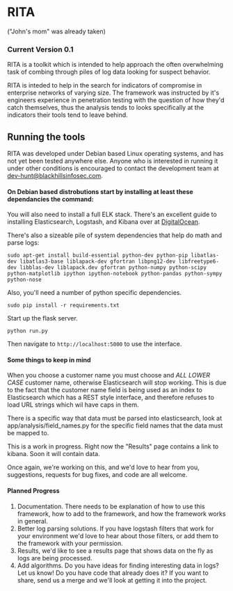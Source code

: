 # RITA
("John's mom" was already taken)

### Current Version 0.1

RITA is a toolkit which is intended to help approach the often overwhelming task of combing through piles of log data looking for suspect behavior.

RITA is inteded to help in the search for indicators of compromise in enterprise networks of varying size. The framework was instructed by it's engineers experience in penetration testing with the question of how they'd catch themselves, thus the analysis tends to looks specifically at the indicators their tools tend to leave behind.


## Running the tools
RITA was developed under Debian based Linux operating systems, and has not yet been tested anywhere else. Anyone who is interested in running it under other conditions is encouraged to contact the development team at dev-hunt@blackhillsinfosec.com.

#### On Debian based distrobutions start by installing at least these dependancies the command:

You will also need to install a full ELK stack. There's an excellent guide to installing Elasticsearch, Logstash, and Kibana over at [DigitalOcean](https://www.digitalocean.com/community/tutorials/how-to-install-elasticsearch-logstash-and-kibana-4-on-ubuntu-14-04).

There's also a sizeable pile of system dependencies that help do math and parse logs:

`sudo apt-get install build-essential python-dev python-pip libatlas-dev libatlas3-base liblapack-dev gfortran libpng12-dev libfreetype6-dev libblas-dev liblapack.dev gfortran python-numpy python-scipy python-matplotlib ipython ipython-notebook python-pandas python-sympy python-nose`

Also, you'll need a number of python specific dependencies.

`sudo pip install -r requirements.txt`

Start up the flask server.

`python run.py`

Then navigate to `http://localhost:5000` to use the interface. 

#### Some things to keep in mind

When you choose a customer name you must choose and *ALL LOWER CASE* customer name, otherwise Elasticsearch will stop working. This is due to the fact that the customer name field is being used as an index to Elasticsearch which has a REST style interface, and therefore refuses to load URL strings which wil have caps in them.

There is a specific way that data must be parsed into elasticsearch, look at app/analysis/field_names.py for the specific field names that the data must be mapped to.

This is a work in progress. Right now the "Results" page contains a link to kibana. Soon it will contain data. 

Once again, we're working on this, and we'd love to hear from you, suggestions, requests for bug fixes, and code are all welcome.

#### Planned Progress

1. Documentation. There needs to be explanation of how to use this framework, how to add to the framework, and how the framework works in general.
2. Better log parsing solutions. If you have logstash filters that work for your environment we'd love to hear about those filters, or add them to the framework with your permission.
3. Results, we'd like to see a results page that shows data on the fly as logs are being processed.
4. Add algorithms. Do you have ideas for finding interesting data in logs? Let us know! Do you have code that already does it? If you want to share, send us a merge and we'll look at getting it into the project.
